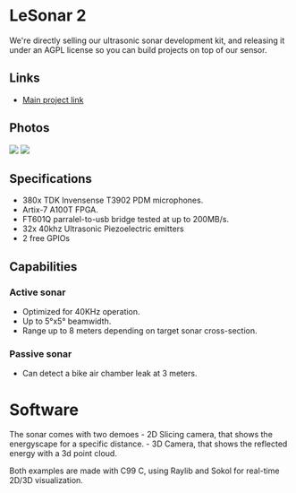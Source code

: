 LeSonar 2
=========

We're directly selling our ultrasonic sonar development kit, and releasing it under an AGPL license so you can build projects on top of our sensor.


Links
-----
- [Main project link](mosquitorgnole.com/sonar)

Photos
------

![](mosquitorgnole.com/images/IMG_1549.jpg) ![](mosquitorgnole.com/images/IMG_1530.jpg)


Specifications
--------------

*   380x TDK Invensense T3902 PDM microphones.
*   Artix-7 A100T FPGA.
*   FT601Q parralel-to-usb bridge tested at up to 200MB/s.
*   32x 40khz Ultrasonic Piezoelectric emitters
*   2 free GPIOs

Capabilities
------------

### Active sonar

*   Optimized for 40KHz operation.
*   Up to 5°x5° beamwidth.
*   Range up to 8 meters depending on target sonar cross-section.

### Passive sonar

*   Can detect a bike air chamber leak at 3 meters.

Software
========

The sonar comes with two demoes
\- 2D Slicing camera, that shows the energyscape for a specific distance.
\- 3D Camera, that shows the reflected energy with a 3d point cloud.

Both examples are made with C99 C, using Raylib and Sokol for real-time 2D/3D visualization.
